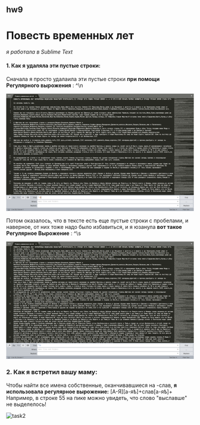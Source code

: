 ## hw9
# Повесть временных лет

*я работала в Sublime Text*

#### 1. Как я удаляла эти пустые строки:
Сначала я просто удалаила эти пустые строки **при помощи Регулярного вырожения** : ^\n

![task1](https://github.com/m1riada/hw9/blob/master/1.1.png)

Потом оказалось, что в тексте есть еще пустые строки с пробелами, и наверное, от них тоже надо было избавиться, и я юзанула **вот такое Регулярное Вырожение** : ^\s

![task1](https://github.com/m1riada/hw9/blob/master/1.2.png)

### 2. Как я встретил вашу маму:

Чтобы найти все имена собственные, оканчивавшиеся на -слав, **я использовала регулярное вырожение:** [А-Я][а-яѣ]+слав[а-яѣ]+
Например, в строке 55 на пике можно увидеть, что слово "выславше" не выделелось!

![task2]()
